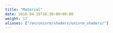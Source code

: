 ```yaml
---
title: "Material"
date: 2018-04-16T16:30:00+09:00
weight: 17
aliases: ["/en/univrm/shaders/univrm_shaders/"]
---
```





